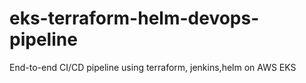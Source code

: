 # eks-terraform-helm-devops-pipeline
End-to-end CI/CD pipeline using terraform, jenkins,helm on AWS EKS

